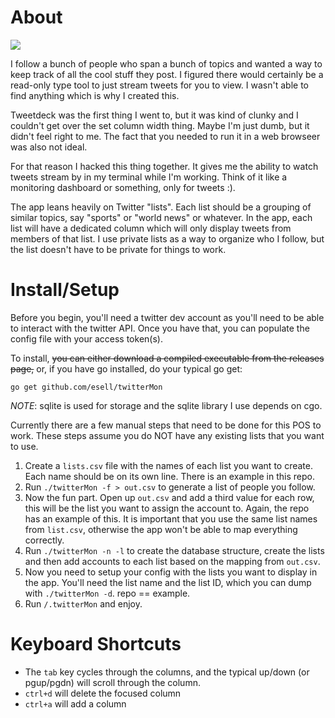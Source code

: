 # About

![](screenshot.png)

I follow a bunch of people who span a bunch of topics and wanted a way to keep track of all the cool stuff they post.
I figured there would certainly be a read-only type tool to just stream tweets for you to view. I wasn't able to find anything
which is why I created this.


Tweetdeck was the first thing I went to, but it was kind of clunky and I couldn't get over the set column width thing.
Maybe I'm just dumb, but it didn't feel right to me. The fact that you needed to run it in a web browseer was also not ideal.


For that reason I hacked this thing together. It gives me the ability to watch tweets stream by in my terminal while I'm working.
Think of it like a monitoring dashboard or something, only for tweets :).


The app leans heavily on Twitter "lists". Each list should be a grouping of similar topics, say "sports" or "world news" or whatever.
In the app, each list will have a dedicated column which will only display tweets from members of that list. I use private lists
as a way to organize who I follow, but the list doesn't have to be private for things to work.


# Install/Setup

Before you begin, you'll need a twitter dev account as you'll need to be able to interact with the twitter API. Once you have that, you
can populate the config file with your access token(s).

To install, ~~you can either download a compiled executable from the releases page,~~ or, if you have go installed, do your typical go get:

`go get github.com/esell/twitterMon`

*NOTE*: sqlite is used for storage and the sqlite library I use depends on cgo.


Currently there are a few manual steps that need to be done for this POS to work. These steps assume you do NOT have any existing lists that
you want to use.


1. Create a `lists.csv` file with the names of each list you want to create. Each name should be on its own line. There is an example in this repo.
2. Run `./twitterMon -f > out.csv` to generate a list of people you follow.
3. Now the fun part. Open up `out.csv` and add a third value for each row, this will be the list you want to assign the account to. Again, the repo has an example of this. It is important that you use the same list names from `list.csv`, otherwise the app won't be able to map everything correctly.
4. Run `./twitterMon -n -l` to create the database structure, create the lists and then add accounts to each list based on the mapping from `out.csv`.
5. Now you need to setup your config with the lists you want to display in the app. You'll need the list name and the list ID, which you can dump with `./twitterMon -d`. repo == example.
6. Run `/.twitterMon` and enjoy. 

# Keyboard Shortcuts


* The `tab` key cycles through the columns, and the typical up/down (or pgup/pgdn) will scroll through the column.
* `ctrl+d` will delete the focused column
* `ctrl+a` will add a column


